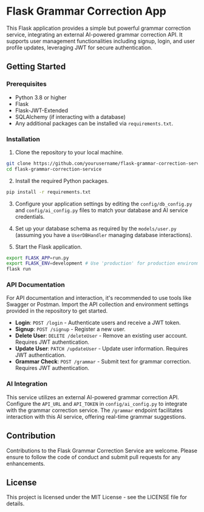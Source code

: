 # Flask Grammar Correction App

This Flask application provides a simple but powerful grammar correction service, integrating an external AI-powered grammar correction API. It supports user management functionalities including signup, login, and user profile updates, leveraging JWT for secure authentication.

## Getting Started

### Prerequisites

- Python 3.8 or higher
- Flask
- Flask-JWT-Extended
- SQLAlchemy (if interacting with a database)
- Any additional packages can be installed via `requirements.txt`.

### Installation

1. Clone the repository to your local machine.

```bash
git clone https://github.com/yourusername/flask-grammar-correction-service.git
cd flask-grammar-correction-service
```

2. Install the required Python packages.

```bash
pip install -r requirements.txt
```

3. Configure your application settings by editing the `config/db_config.py` and `config/ai_config.py` files to match your database and AI service credentials.

4. Set up your database schema as required by the `models/user.py` (assuming you have a `UserDBHandler` managing database interactions).

5. Start the Flask application.

```bash
export FLASK_APP=run.py
export FLASK_ENV=development # Use 'production' for production environments
flask run
```

### API Documentation

For API documentation and interaction, it's recommended to use tools like Swagger or Postman. Import the API collection and environment settings provided in the repository to get started.

- **Login**: `POST /login` - Authenticate users and receive a JWT token.
- **Signup**: `POST /signup` - Register a new user.
- **Delete User**: `DELETE /deleteUser` - Remove an existing user account. Requires JWT authentication.
- **Update User**: `PATCH /updateUser` - Update user information. Requires JWT authentication.
- **Grammar Check**: `POST /grammar` - Submit text for grammar correction. Requires JWT authentication.

### AI Integration

This service utilizes an external AI-powered grammar correction API. Configure the `API_URL` and `API_TOKEN` in `config/ai_config.py` to integrate with the grammar correction service. The `/grammar` endpoint facilitates interaction with this AI service, offering real-time grammar suggestions.

## Contribution

Contributions to the Flask Grammar Correction Service are welcome. Please ensure to follow the code of conduct and submit pull requests for any enhancements.

## License

This project is licensed under the MIT License - see the LICENSE file for details.
